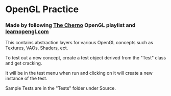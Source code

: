 # OpenGL Practice
### Made by following [The Cherno](https://www.youtube.com/user/TheChernoProject) OpenGL playlist and [learnopengl.com](https://learnopengl.com/)

This contains abstraction layers for various OpenGL concepts such as Textures, VAOs, Shaders, ect.

To test out a new concept, create a test object derived from the "Test" class and get cracking.

It will be in the test menu when run and clicking on it will create a new instance of the test.

Sample Tests are in the "Tests" folder under Source.
